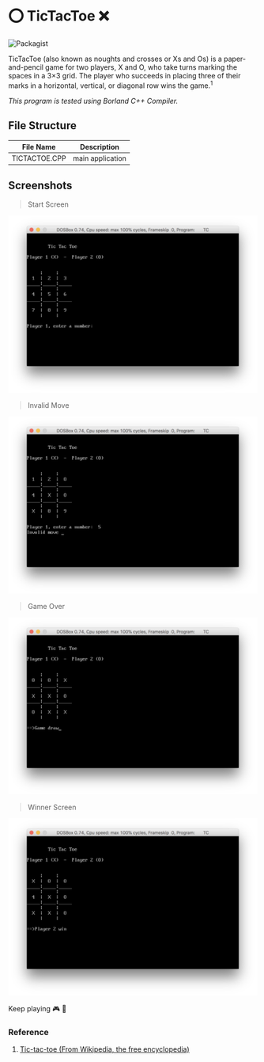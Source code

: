 # :o: TicTacToe :x: 

![Packagist](https://img.shields.io/packagist/l/doctrine/orm.svg)


TicTacToe (also known as noughts and crosses or Xs and Os) is a paper-and-pencil game for two players, X and O, who take turns marking the spaces in a 3×3 grid. The player who succeeds in placing three of their marks in a horizontal, vertical, or diagonal row wins the game.<sup href="#ref1">1</sup>

*This program is tested using Borland C++ Compiler.*

## File Structure
| File Name | Description |
| --- | --- |
| TICTACTOE.CPP | main application |

## Screenshots
> Start Screen

![Start Screen](screenshots/start-screen.png "Start Screen")

> Invalid Move

![Invalid Move](screenshots/invalid-move.png "Invalid Move")

> Game Over

![Game Over](screenshots/game-over.png "Game Over")

> Winner Screen

![Winner Screen](screenshots/winner-screen.png "Winner Screen")

Keep playing :video_game: :space_invader:

### Reference
1. [Tic-tac-toe (From Wikipedia, the free encyclopedia)](https://en.wikipedia.org/wiki/Tic-tac-toe)
